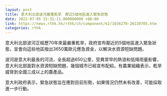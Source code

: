 ```yaml
---
layout: post
title: 意大利北部波河嚴重乾旱　鄰近5個地區進入緊急狀態
date: 2022-07-05 15:31:11.000000000 +08:00
link: https://news.rthk.hk/rthk/ch/component/k2/1656278-20220705.htm
categories: rthk
---
```


意大利北部波河正經歷70年來最嚴重乾旱，政府宣布鄰近的5個地區進入緊急狀態，並會向這些地區撥出3650萬歐元應急資金，以解決水資源短缺問題。

波河是意大利最長的河流，全長超過650公里，受異常早的熱浪和低降雨量影響，意大利北部面對水資源短缺問題，幾個城市已經宣布配給。有農業組織表示，乾旱威脅到全國三成以上的農產品。

意大利政府表示，緊急狀態旨在應對目前形勢，如果情況仍然未有改善，可能採取進一步行動。
